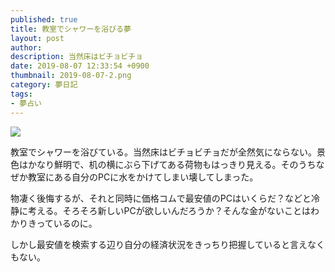 ```yaml
---
published: true
title: 教室でシャワーを浴びる夢
layout: post
author: 
description: 当然床はビチョビチョ
date: 2019-08-07 12:33:54 +0900
thumbnail: 2019-08-07-2.png
category: 夢日記
tags:
- 夢占い
---
```


![]({{site.baseurl}}/assets/img/2019-08-07-2.png)

教室でシャワーを浴びている。当然床はビチョビチョだが全然気にならない。景色はかなり鮮明で、机の横にぶら下げてある荷物もはっきり見える。そのうちなぜか教室にある自分のPCに水をかけてしまい壊してしまった。

物凄く後悔するが、それと同時に価格コムで最安値のPCはいくらだ？などと冷静に考える。そろそろ新しいPCが欲しいんだろうか？そんな金がないことはわかりきっているのに。

しかし最安値を検索する辺り自分の経済状況をきっちり把握していると言えなくもない。
